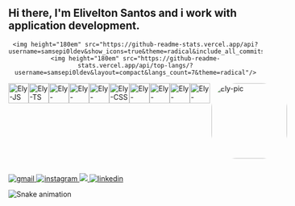 ## Hi there, I'm Elivelton Santos and i work with application development.

<div align="center">

    <img height="180em" src="https://github-readme-stats.vercel.app/api?username=samsepi0ldev&show_icons=true&theme=radical&include_all_commits=true&count_private=true"/>
    <img height="180em" src="https://github-readme-stats.vercel.app/api/top-langs/?username=samsepi0ldev&layout=compact&langs_count=7&theme=radical"/>
  
</div>
<div style="display: flex; width: 100%">
  <br>
  <img alt="Ely-JS" align="center" width="40" src="https://cdn.jsdelivr.net/gh/devicons/devicon/icons/javascript/javascript-plain.svg" />
  <img alt="Ely-TS" align="center" width="40" src="https://cdn.jsdelivr.net/gh/devicons/devicon/icons/typescript/typescript-plain.svg" />
  <img alt="Ely-ReactJs" align="center" width="40" src="https://cdn.jsdelivr.net/gh/devicons/devicon/icons/react/react-original.svg" />
  <img alt="Ely-NodeJs" align="center" width="40" src="https://cdn.jsdelivr.net/gh/devicons/devicon/icons/nodejs/nodejs-original.svg" />
  <img alt="Ely-HTML" align="center" width="40" src="https://cdn.jsdelivr.net/gh/devicons/devicon/icons/html5/html5-original.svg" />
  <img alt="Ely-CSS" align="center" width="40" src="https://cdn.jsdelivr.net/gh/devicons/devicon/icons/css3/css3-original.svg" />
  <img alt="Ely-Python" align="center" width="40" src="https://cdn.jsdelivr.net/gh/devicons/devicon/icons/python/python-original.svg" />
  <img alt="Ely-Docker" align="center" width="40" src="https://cdn.jsdelivr.net/gh/devicons/devicon/icons/docker/docker-original.svg" />
  <img alt="Ely-Figma" align="center" width="40" src="https://cdn.jsdelivr.net/gh/devicons/devicon/icons/figma/figma-original.svg" />
  <img alt="Ely-Linux" align="center" width="40" src="https://cdn.jsdelivr.net/gh/devicons/devicon/icons/linux/linux-original.svg" />
  <img align="right" alt="Ely-pic" height="150" style="border-radius:50px; display: block;" src="https://lh3.googleusercontent.com/6O6JZCDnF04dAY73_wQjxEZYFXdGNTHN53q8kZdpSv7O_KZZ7pqYuPsgSPuZaHmiNGRBf9KeHiSzoqu08Ywfk1WxBi6yXGyRSVxn4l3Nk9kDeN5BUOnJ7hyz67JpSMr22Sqj4lhqWnEFwJBl6GwsRwLmwKX2XhytGqAr33huuiEnAD1aCESQsMqCEO0nQ2CxcAuh8tBujRM7MkP_bhfCXircFVGpR4NFf-bfGZdmbLweYmWbTI0LHtzmkyp98T17q_hDroNCL1ynaC6oPCSLJKhncVfyqmjXwn57ySJp3mxXpTFHzHftfxD6QaNVs9TYkSGfT87i64AVC8FUvEP75v6zlu8IlORaSCb38ZZLU_0ZB7KApTWbbxpd35_7KY76nm2v8Pg67lUUMsB7LYtzxtPaAPYYjxSMH-Esdicfn4Gd-6Htt8Kbaj16vnM_QhfXPxdSbZSCAciH_s0OTeJg6tquu5uQxel0Zz7n9Hwsc0VBdMmB_yAVHtU3a2HcZfNQTLo_dl2GmSVTfNWwvfnwRcWtBBJABsUE1EkpAvsOmUQEBEpGb-C8ZM5ykzDljybBQQpZyjUegtPitrv2mtjVpVLkByEjxTAbFsYr-ganAdbO99DiPg-kST-IDxoDrcGaW04conyF6HEidpA2PJmbwjUMr92OcjGbxnhJd_lG8_kU52UlCdnfBvzSpPiB4GOuvLNO0tiTQi9DAJ3Oo14rqDxSwTXMVyv_Hh17polZ5BNP1MSqzy4I_zkYPvlT4uZetVOfJVOUmRHsBnJKWr8cZJi_PsEOP-ddvVTy971n6tbsP_AHRQl8H6rd-iZe3GCi1cbm=s938-no?authuser=0" />
</div>
  
##
  
<div>
  <a href="mailto:samsepi0l.dev@gmail.com" target="_blank">
    <img src="https://img.shields.io/badge/Gmail-D14836?style=for-the-badge&logo=gmail&logoColor=white" alt="gmail" />
  </a>
  <a href="https://www.instagram.com/eliveltonjps" target="_blank">
    <img src="https://img.shields.io/badge/Instagram-E4405F?style=for-the-badge&logo=instagram&logoColor=white" alt="instagram" />
  </a>
  <a href="https://telegram.me/retrowm" target="_blank">
    <img src="https://img.shields.io/badge/Telegram-2CA5E0?style=for-the-badge&logo=telegram&logoColor=white" />
  </a>
  <a href="https://www.linkedin.com/in/samsepi0ldev" target="_blank">
    <img src="https://img.shields.io/badge/LinkedIn-0077B5?style=for-the-badge&logo=linkedin&logoColor=white" alt="linkedin" />
  </a>
  
  ![Snake animation](https://github.com/samsepi0ldev/samsepi0ldev/blob/output/github-contribution-grid-snake.svg)
  
</div>
